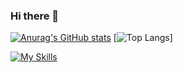 ### Hi there 👋

[![Anurag's GitHub stats](https://github-readme-stats.vercel.app/api?username=retortpasta)](https://github.com/anuraghazra/github-readme-stats)
[![Top Langs](https://github-readme-stats.vercel.app/api/top-langs/?username=retortpasta&layout=compact)]

[![My Skills](https://skillicons.dev/icons?i=html,css,py,c,cs,java,blender,unity)](https://skillicons.dev)
<!--
**retortpasta/retortpasta** is a ✨ _special_ ✨ repository because its `README.md` (this file) appears on your GitHub profile.

Here are some ideas to get you started:

- 🔭 I’m currently working on ...
- 🌱 I’m currently learning ...
- 👯 I’m looking to collaborate on ...
- 🤔 I’m looking for help with ...
- 💬 Ask me about ...
- 📫 How to reach me: ...
- 😄 Pronouns: ...
- ⚡ Fun fact: ...
-->
